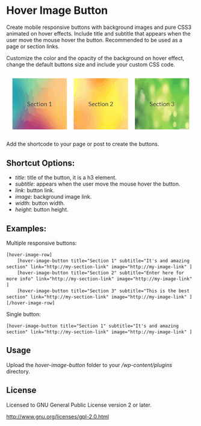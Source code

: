 Hover Image Button
==================

Create mobile responsive buttons with background images and pure CSS3 animated on hover effects. Include title and subtitle that appears when the user move the mouse hover the button. Recommended to be used as a page or section links.

Customize the color and the opacity of the background on hover effect, change the default buttons size and include your custom CSS code.

![alt Example](assets/hover-image-button-example.gif)

Add the shortcode to your page or post to create the buttons.

Shortcut Options:
-----------------

* *title*: title of the button, it is a h3 element.
* *subtitle*: appears when the user move the mouse hover the button.
* *link*: button link.
* *image*: background image link.
* *width*: button width.
* *height*: button height.

Examples:
--------

Multiple responsive buttons:

```text
[hover-image-row]
    [hover-image-button title="Section 1" subtitle="It's and amazing section" link="http://my-section-link" image="http://my-image-link" ]
    [hover-image-button title="Section 2" subtitle="Enter here for more info" link="http://my-section-link" image="http://my-image-link" ]
    [hover-image-button title="Section 3" subtitle="This is the best section" link="http://my-section-link" image="http://my-image-link" ]
[/hover-image-row]
```

Single button:

```text
[hover-image-button title="Section 1" subtitle="It's and amazing section" link="http://my-section-link" image="http://my-image-link" ]
```

Usage
-----

Upload the *hover-image-button* folder to your */wp-content/plugins* directory.

License
-------

Licensed to GNU General Public License version 2 or later.

http://www.gnu.org/licenses/gpl-2.0.html

